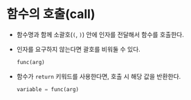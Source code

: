 # 함수의 호출(call)

- 함수명과 함께 소괄호(`(`, `)`) 안에 인자를 전달해서 함수를 호출한다.
- 인자를 요구하지 않는다면 괄호를 비워둘 수 있다.

  ```py
  func(arg)
  ```

- 함수가 `return` 키워드를 사용한다면, 호출 시 해당 값을 반환한다.

  ```py
  variable = func(arg)
  ```
